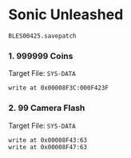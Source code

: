 # Sonic Unleashed 

`BLES00425.savepatch`

### 1. 999999 Coins

Target File: `SYS-DATA`

```
write at 0x00008F3C:000F423F
```

### 2. 99 Camera Flash

Target File: `SYS-DATA`

```
write at 0x00008F43:63
write at 0x00008F47:63
```

